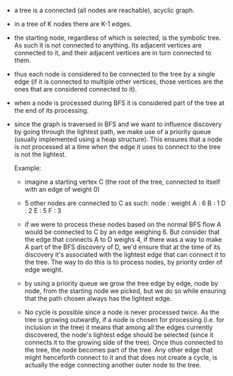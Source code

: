 - a tree is a connected (all nodes are reachable), acyclic graph. 
- in a tree of K nodes there are K-1 edges.

- the starting node, regardless of which is selected, is the symbolic tree. As such it is not connected to anything. Its adjacent vertices are connected to it, and their adjacent vertices are in turn connected to them.
 
- thus each node is considered to be connected to the tree by a single edge (if it is connected to multiple other vertices, those vertices are the ones that are considered connected to it).

- when a node is processed during BFS it is considered part of the tree at the end of its processing.

- since the graph is traversed in BFS and we want to influence discovery by going through the lightest path, we make use of a priority queue (usually implemented using a heap structure). This ensures that a node is not processed at a time when the edge it uses to connect to the tree is not the lightest. 

    Example: 
    - imagine a starting vertex C (the root of the tree, connected to itself with an edge of weight 0)
    - 5 other nodes are connected to C as such:
        node    :   weight
        A       :   6
        B       :   1
        D       :   2
        E       :   5
        F       :   3

    - if we were to process these nodes based on the normal BFS flow A would be connected to C by an edge weighing 6. But consider that the edge that connects A to D weighs 4, if there was a way to make A part of the BFS discovery of D, we'd ensure that at the time of its discovery it's associated with the lightest edge that can connect it to the tree. The way to do this is to process nodes, by priority order of edge weight.

    - by using a priority queue we grow the tree edge by edge, node by node, from the starting node we picked, but we do so while ensuring that the path chosen always has the lightest edge.

    - No cycle is possible since a node is never processed twice. As the tree is growing outwardly, if a node is chosen for processing (i.e. for inclusion in the tree) it means that among all the edges currently discovered, the node's lightest edge should be selected (since it connects it to the growing side of the tree). Once thus connected to the tree, the node becomes part of the tree. Any other edge that might henceforth connect to it and that does not create a cycle, is actually the edge connecting another outer node to the tree.

